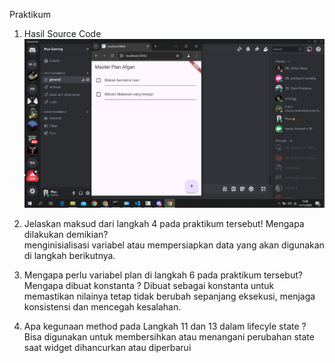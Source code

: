 Praktikum

1. Hasil Source Code
   ![code](image.png)

2. Jelaskan maksud dari langkah 4 pada praktikum tersebut! Mengapa dilakukan demikian?  
   menginisialisasi variabel atau mempersiapkan data yang akan digunakan di langkah berikutnya.

3. Mengapa perlu variabel plan di langkah 6 pada praktikum tersebut? Mengapa dibuat konstanta ?
   Dibuat sebagai konstanta untuk memastikan nilainya tetap tidak berubah sepanjang eksekusi, menjaga konsistensi dan mencegah kesalahan.

4. Apa kegunaan method pada Langkah 11 dan 13 dalam lifecyle state ?
   Bisa digunakan untuk membersihkan atau menangani perubahan state saat widget dihancurkan atau diperbarui
